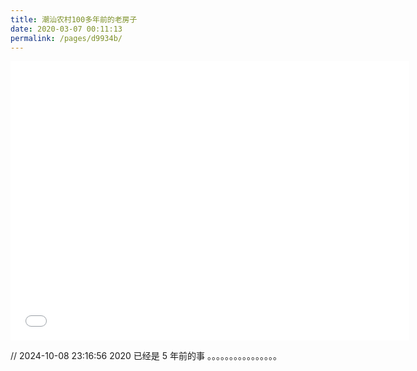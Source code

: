 ```yaml
---
title: 潮汕农村100多年前的老房子
date: 2020-03-07 00:11:13
permalink: /pages/d9934b/
---
```

<iframe width="638px" height="447px" src="//player.bilibili.com/player.html?aid=81339529&cid=139195672&page=1" scrolling="no" border="0" frameborder="no" framespacing="0" allowfullscreen="true"> </iframe>

<!-- truncate -->

// 2024-10-08 23:16:56  2020 已经是  5 年前的事 。。。。。。。。。。。。。。。。